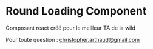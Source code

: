 # Round Loading Component

Composant react créé pour le meilleur TA de la wild

Pour toute question : christopher.arthaud@gmail.com
